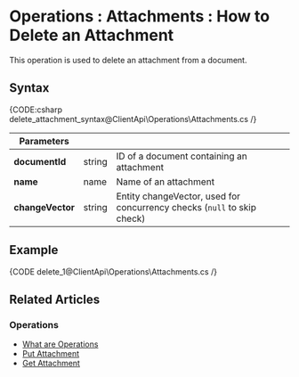 ﻿# Operations : Attachments : How to Delete an Attachment

This operation is used to delete an attachment from a document. 

## Syntax

{CODE:csharp delete_attachment_syntax@ClientApi\Operations\Attachments.cs /}

| Parameters | | |
| ------------- | ------------- | ----- |
| **documentId** | string | ID of a document containing an attachment |
| **name** | name | Name of an attachment |
| **changeVector** | string | Entity changeVector, used for concurrency checks (`null` to skip check) |

## Example

{CODE delete_1@ClientApi\Operations\Attachments.cs /}

## Related Articles

### Operations

- [What are Operations](../../client-api/operations/what-are-operations)
- [Put Attachment](../../../client-api/operations/attachments/put-attachment) 
- [Get Attachment](../../../client-api/operations/attachments/get-attachment)
